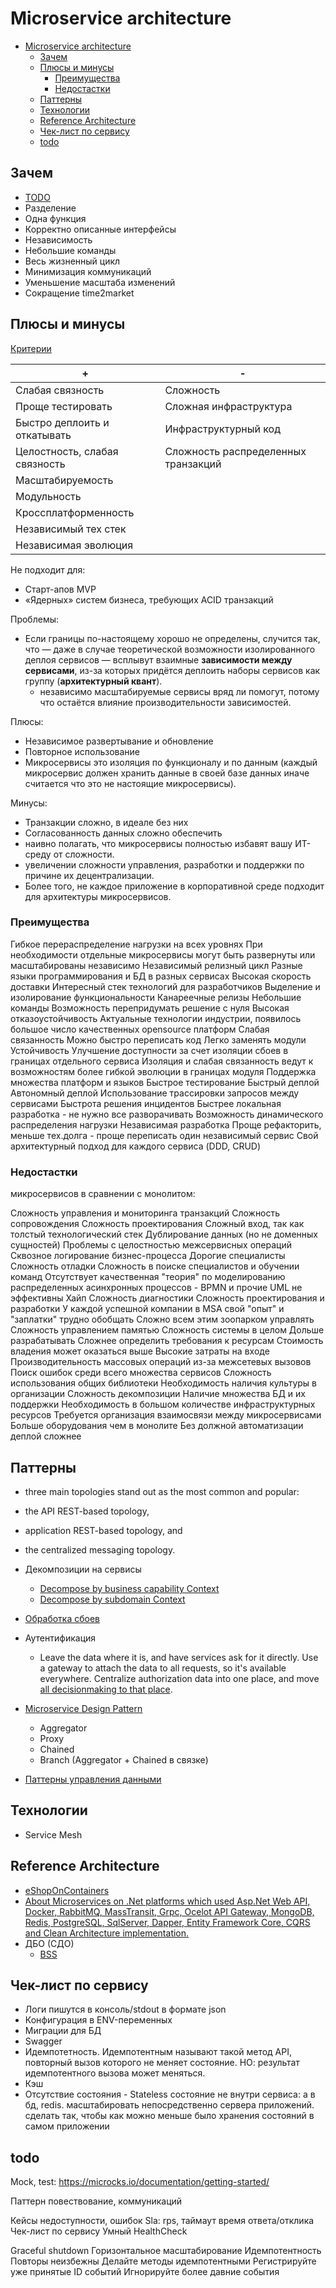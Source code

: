 # Microservice architecture

- [Microservice architecture](#microservice-architecture)
  - [Зачем](#зачем)
  - [Плюсы и минусы](#плюсы-и-минусы)
    - [Преимущества](#преимущества)
    - [Недостастки](#недостастки)
  - [Паттерны](#паттерны)
  - [Технологии](#технологии)
  - [Reference Architecture](#reference-architecture)
  - [Чек-лист по сервису](#чек-лист-по-сервису)
  - [todo](#todo)

## Зачем

- [TODO](https://photos.app.goo.gl/fx9KTNZDV8vS6GE78)
- Разделение
- Одна функция
- Корректно описанные интерфейсы
- Независимость
- Небольшие команды
- Весь жизненный цикл
- Минимизация коммуникаций
- Уменьшение масштаба изменений
- Сокращение time2market

## Плюсы и минусы

[Критерии](../arch.criteria.md)

| + | - |
| - | - |
| Слабая связность | Сложность |
| Проще тестировать | Сложная инфраструктура |
| Быстро деплоить и откатывать | Инфраструктурный код |
| Целостность, слабая связность | Сложность распределенных транзакций |
| Масштабируемость ||
| Модульность ||
| Кроссплатформенность ||
| Независимый тех стек ||
| Независимая эволюция ||

Не подходит для:

- Старт-апов MVP
- «Ядерных» систем бизнеса, требующих ACID транзакций

Проблемы:

- Если границы по-настоящему хорошо не определены, случится так, что — даже в случае теоретической возможности изолированного деплоя сервисов — всплывут взаимные __зависимости между сервисами__, из-за которых придётся деплоить наборы сервисов как группу (__архитектурный квант__).
  - независимо масштабируемые сервисы вряд ли помогут, потому что остаётся влияние производительности зависимостей.

Плюсы:

- Независимое развертывание и обновление
- Повторное использование
- Микросервисы это изоляция по функционалу и по данным (каждый микросервис должен хранить данные в своей базе данных иначе считается что это не настоящие микросервисы).

Минусы:

- Транзакции сложно, в идеале без них
- Согласованность данных сложно обеспечить
- наивно полагать, что микросервисы полностью избавят вашу ИТ-среду от сложности.
- увеличении сложности управления, разработки и поддержки по причине их децентрализации. 
- Более того, не каждое приложение в корпоративной среде подходит для архитектуры микросервисов.

### Преимущества

Гибкое перераспределение нагрузки на всех уровнях
При необходимости отдельные микросервисы могут быть развернуты или масштабированы независимо
Независимый релизный цикл
Разные языки программирования и БД в разных сервисах
Высокая скорость доставки
Интересный стек технологий для разработчиков
Выделение и изолирование функциональности
Канареечные релизы
Небольшие команды
Возможность перепридумать решение с нуля
Высокая отказоустойчивость
Актуальные технологии индустрии, появилось большое число качественных opensource платформ
Слабая связанность
Можно быстро переписать код
Легко заменять модули
Устойчивость
Улучшение доступности за счет изоляции сбоев в границах отдельного сервиса
Изоляция и слабая связанность ведут к возможностям более гибкой эволюции в границах модуля
Поддержка множества платформ и языков
Быстрое тестирование
Быстрый деплой
Автономный деплой
Использование трассировки запросов между сервисами
Быстрота решения инцидентов
Быстрее локальная разработка - не нужно все разворачивать
Возможность динамического распределения нагрузки
Независимая разработка
Проще рефакторить, меньше тех.долга - проще переписать один независимый сервис
Свой архитектурный подход для каждого сервиса (DDD, CRUD)

### Недостастки

микросервисов в сравнении с монолитом:

Сложность управления и мониторинга транзакций
Сложность сопровождения
Сложность проектирования
Сложный вход, так как толстый технологический стек
Дублирование данных (но не доменных сущностей)
Проблемы с целостностью межсервисных операций
Сквозное логирование бизнес-процесса
Дорогие специалисты
Сложность отладки
Сложность в поиске специалистов и обучении команд
Отсутствует качественная "теория" по моделированию распределенных асинхронных процессов - BPMN и прочие UML не эффективны
Хайп
Сложность диагностики
Сложность проектирования и разработки
У каждой успешной компании в MSA свой "опыт" и "заплатки" трудно обобщать
Сложно всем этим зоопарком управлять
Сложность управлением памятью
Сложность системы в целом
Дольше разрабатывать
Сложнее определить требования к ресурсам
Стоимость владения может оказаться выше
Высокие затраты на входе
Производительность массовых операций из-за межсетевых вызовов
Поиск ошибок среди всего множества сервисов
Сложность использования общих библиотеки
Необходимость наличия культуры в организации
Сложность декомпозиции
Наличие множества БД и их поддержки
Необходимость в большом количестве инфраструктурных ресурсов
Требуется организация взаимосвязи между микросервисами
Больше оборудования чем в монолите
Без должной автоматизации деплой сложнее

## Паттерны

- three main topologies stand out as the most common and popular:

- the API REST-based topology, 
- application REST-based topology, and 
- the centralized messaging topology.
- Декомпозиции на сервисы
  - [Decompose by business capability Context](https://microservices.io/patterns/decomposition/decompose-by-business-capability.html)
  - [Decompose by subdomain Context](https://microservices.io/patterns/decomposition/decompose-by-subdomain.html)
- [Обработка сбоев](../pattern/pattern.failure.md)
- Аутентификация
  - Leave the data where it is, and have services ask for it directly. Use a gateway to attach the data to all requests, so it's available everywhere. Centralize authorization data into one place, and move [all decisionmaking to that place](https://www.osohq.com/post/microservices-authorization-patterns).
- [Microservice Design Pattern](https://apolomodov.medium.com/%D0%BE%D0%B1%D0%B7%D0%BE%D1%80-%D0%BA%D0%BD%D0%B8%D0%B3%D0%B8-microservice-patterns-and-best-practices-dce7785b9c45)
  - Aggregator
  - Proxy
  - Chained
  - Branch (Aggregator + Chained в связке)
- [Паттерны управления данными](https://mcs.mail.ru/blog/26-osnovnyh-patternov-mikroservisnoj-razrabotki)

## Технологии

- Service Mesh

## Reference Architecture

- [eShopOnContainers](https://github.com/dotnet-architecture/eShopOnContainers)
- [About
Microservices on .Net platforms which used Asp.Net Web API, Docker, RabbitMQ, MassTransit, Grpc, Ocelot API Gateway, MongoDB, Redis, PostgreSQL, SqlServer, Dapper, Entity Framework Core, CQRS and Clean Architecture implementation.](https://github.com/aspnetrun/run-aspnetcore-microservices)
- ДБО (СДО)
  - [BSS](https://plusworld.ru/lr/bss-microservice/)

## Чек-лист по сервису

- Логи пишутся в консоль/stdout в формате json
- Конфигурация в ЕNV-переменных
- Миграции для БД
- Swagger
- Идемпотетность. Идемпотентным называют такой метод API, повторный вызов которого не меняет состояние. НО: результат идемпотентного вызова может меняться.
- Кэш
- Отсутствие состояния - Stateless состояние не внутри сервиса: а в бд, redis. масштабировать непосредственно сервера приложений. сделать так, чтобы как можно меньше было хранения состояний в самом приложении


## todo

Mock, test: https://microcks.io/documentation/getting-started/

Паттерн повествование, коммуникаций

Кейсы недоступности, ошибок
Sla: rps, таймаут время ответа/отклика
Чек-лист по сервису
Умный HealthCheck

Graceful shutdown
Горизонтальное масштабирование
Идемпотентность
Повторы неизбежны
Делайте методы идемпотентными
Регистрируйте уже принятые ID событий
Игнорируйте более давние события
